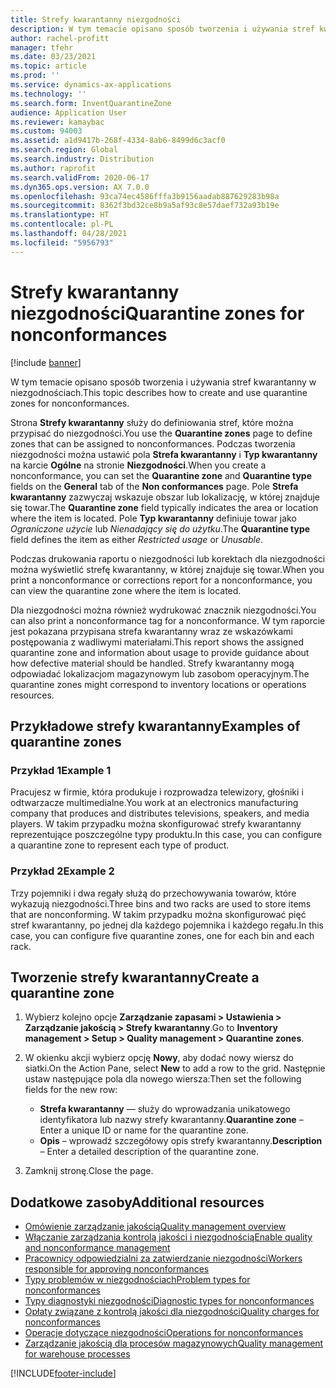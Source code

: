 ```yaml
---
title: Strefy kwarantanny niezgodności
description: W tym temacie opisano sposób tworzenia i używania stref kwarantanny w niezgodnościach.
author: rachel-profitt
manager: tfehr
ms.date: 03/23/2021
ms.topic: article
ms.prod: ''
ms.service: dynamics-ax-applications
ms.technology: ''
ms.search.form: InventQuarantineZone
audience: Application User
ms.reviewer: kamaybac
ms.custom: 94003
ms.assetid: a1d9417b-268f-4334-8ab6-8499d6c3acf0
ms.search.region: Global
ms.search.industry: Distribution
ms.author: raprofit
ms.search.validFrom: 2020-06-17
ms.dyn365.ops.version: AX 7.0.0
ms.openlocfilehash: 93ca74ec4586fffa3b9156aadab887629283b98a
ms.sourcegitcommit: 8362f3bd32ce8b9a5af93c8e57daef732a93b19e
ms.translationtype: HT
ms.contentlocale: pl-PL
ms.lasthandoff: 04/28/2021
ms.locfileid: "5956793"
---
```

# <a name="quarantine-zones-for-nonconformances"></a><span data-ttu-id="bc66c-103">Strefy kwarantanny niezgodności</span><span class="sxs-lookup"><span data-stu-id="bc66c-103">Quarantine zones for nonconformances</span></span>

[!include [banner](../includes/banner.md)]

<span data-ttu-id="bc66c-104">W tym temacie opisano sposób tworzenia i używania stref kwarantanny w niezgodnościach.</span><span class="sxs-lookup"><span data-stu-id="bc66c-104">This topic describes how to create and use quarantine zones for nonconformances.</span></span>

<span data-ttu-id="bc66c-105">Strona **Strefy kwarantanny** służy do definiowania stref, które można przypisać do niezgodności.</span><span class="sxs-lookup"><span data-stu-id="bc66c-105">You use the **Quarantine zones** page to define zones that can be assigned to nonconformances.</span></span> <span data-ttu-id="bc66c-106">Podczas tworzenia niezgodności można ustawić pola **Strefa kwarantanny** i **Typ kwarantanny** na karcie **Ogólne** na stronie **Niezgodności**.</span><span class="sxs-lookup"><span data-stu-id="bc66c-106">When you create a nonconformance, you can set the **Quarantine zone** and **Quarantine type** fields on the **General** tab of the **Non conformances** page.</span></span> <span data-ttu-id="bc66c-107">Pole **Strefa kwarantanny** zazwyczaj wskazuje obszar lub lokalizację, w której znajduje się towar.</span><span class="sxs-lookup"><span data-stu-id="bc66c-107">The **Quarantine zone** field typically indicates the area or location where the item is located.</span></span> <span data-ttu-id="bc66c-108">Pole **Typ kwarantanny** definiuje towar jako *Ograniczone użycie* lub *Nienadający się do użytku*.</span><span class="sxs-lookup"><span data-stu-id="bc66c-108">The **Quarantine type** field defines the item as either *Restricted usage* or *Unusable*.</span></span>

<span data-ttu-id="bc66c-109">Podczas drukowania raportu o niezgodności lub korektach dla niezgodności można wyświetlić strefę kwarantanny, w której znajduje się towar.</span><span class="sxs-lookup"><span data-stu-id="bc66c-109">When you print a nonconformance or corrections report for a nonconformance, you can view the quarantine zone where the item is located.</span></span>

<span data-ttu-id="bc66c-110">Dla niezgodności można również wydrukować znacznik niezgodności.</span><span class="sxs-lookup"><span data-stu-id="bc66c-110">You can also print a nonconformance tag for a nonconformance.</span></span> <span data-ttu-id="bc66c-111">W tym raporcie jest pokazana przypisana strefa kwarantanny wraz ze wskazówkami postępowania z wadliwymi materiałami.</span><span class="sxs-lookup"><span data-stu-id="bc66c-111">This report shows the assigned quarantine zone and information about usage to provide guidance about how defective material should be handled.</span></span> <span data-ttu-id="bc66c-112">Strefy kwarantanny mogą odpowiadać lokalizacjom magazynowym lub zasobom operacyjnym.</span><span class="sxs-lookup"><span data-stu-id="bc66c-112">The quarantine zones might correspond to inventory locations or operations resources.</span></span>

## <a name="examples-of-quarantine-zones"></a><span data-ttu-id="bc66c-113">Przykładowe strefy kwarantanny</span><span class="sxs-lookup"><span data-stu-id="bc66c-113">Examples of quarantine zones</span></span>

### <a name="example-1"></a><span data-ttu-id="bc66c-114">Przykład 1</span><span class="sxs-lookup"><span data-stu-id="bc66c-114">Example 1</span></span>

<span data-ttu-id="bc66c-115">Pracujesz w firmie, która produkuje i rozprowadza telewizory, głośniki i odtwarzacze multimedialne.</span><span class="sxs-lookup"><span data-stu-id="bc66c-115">You work at an electronics manufacturing company that produces and distributes televisions, speakers, and media players.</span></span> <span data-ttu-id="bc66c-116">W takim przypadku można skonfigurować strefy kwarantanny reprezentujące poszczególne typy produktu.</span><span class="sxs-lookup"><span data-stu-id="bc66c-116">In this case, you can configure a quarantine zone to represent each type of product.</span></span>

### <a name="example-2"></a><span data-ttu-id="bc66c-117">Przykład 2</span><span class="sxs-lookup"><span data-stu-id="bc66c-117">Example 2</span></span>

<span data-ttu-id="bc66c-118">Trzy pojemniki i dwa regały służą do przechowywania towarów, które wykazują niezgodności.</span><span class="sxs-lookup"><span data-stu-id="bc66c-118">Three bins and two racks are used to store items that are nonconforming.</span></span> <span data-ttu-id="bc66c-119">W takim przypadku można skonfigurować pięć stref kwarantanny, po jednej dla każdego pojemnika i każdego regału.</span><span class="sxs-lookup"><span data-stu-id="bc66c-119">In this case, you can configure five quarantine zones, one for each bin and each rack.</span></span>

## <a name="create-a-quarantine-zone"></a><span data-ttu-id="bc66c-120">Tworzenie strefy kwarantanny</span><span class="sxs-lookup"><span data-stu-id="bc66c-120">Create a quarantine zone</span></span>

1. <span data-ttu-id="bc66c-121">Wybierz kolejno opcje **Zarządzanie zapasami \> Ustawienia \> Zarządzanie jakością \> Strefy kwarantanny**.</span><span class="sxs-lookup"><span data-stu-id="bc66c-121">Go to **Inventory management \> Setup \> Quality management \> Quarantine zones**.</span></span>
1. <span data-ttu-id="bc66c-122">W okienku akcji wybierz opcję **Nowy**, aby dodać nowy wiersz do siatki.</span><span class="sxs-lookup"><span data-stu-id="bc66c-122">On the Action Pane, select **New** to add a row to the grid.</span></span> <span data-ttu-id="bc66c-123">Następnie ustaw następujące pola dla nowego wiersza:</span><span class="sxs-lookup"><span data-stu-id="bc66c-123">Then set the following fields for the new row:</span></span>

    - <span data-ttu-id="bc66c-124">**Strefa kwarantanny** — służy do wprowadzania unikatowego identyfikatora lub nazwy strefy kwarantanny.</span><span class="sxs-lookup"><span data-stu-id="bc66c-124">**Quarantine zone** – Enter a unique ID or name for the quarantine zone.</span></span>
    - <span data-ttu-id="bc66c-125">**Opis** – wprowadź szczegółowy opis strefy kwarantanny.</span><span class="sxs-lookup"><span data-stu-id="bc66c-125">**Description** – Enter a detailed description of the quarantine zone.</span></span>

1. <span data-ttu-id="bc66c-126">Zamknij stronę.</span><span class="sxs-lookup"><span data-stu-id="bc66c-126">Close the page.</span></span>

## <a name="additional-resources"></a><span data-ttu-id="bc66c-127">Dodatkowe zasoby</span><span class="sxs-lookup"><span data-stu-id="bc66c-127">Additional resources</span></span>

- [<span data-ttu-id="bc66c-128">Omówienie zarządzanie jakością</span><span class="sxs-lookup"><span data-stu-id="bc66c-128">Quality management overview</span></span>](quality-management-processes.md)
- [<span data-ttu-id="bc66c-129">Włączanie zarządzania kontrolą jakości i niezgodnością</span><span class="sxs-lookup"><span data-stu-id="bc66c-129">Enable quality and nonconformance management</span></span>](enable-quality-management.md)
- [<span data-ttu-id="bc66c-130">Pracownicy odpowiedzialni za zatwierdzanie niezgodności</span><span class="sxs-lookup"><span data-stu-id="bc66c-130">Workers responsible for approving nonconformances</span></span>](quality-responsible-workers.md)
- [<span data-ttu-id="bc66c-131">Typy problemów w niezgodnościach</span><span class="sxs-lookup"><span data-stu-id="bc66c-131">Problem types for nonconformances</span></span>](quality-quarantine-zones.md)
- [<span data-ttu-id="bc66c-132">Typy diagnostyki niezgodności</span><span class="sxs-lookup"><span data-stu-id="bc66c-132">Diagnostic types for nonconformances</span></span>](quality-diagnostic-types.md)
- [<span data-ttu-id="bc66c-133">Opłaty związane z kontrolą jakości dla niezgodności</span><span class="sxs-lookup"><span data-stu-id="bc66c-133">Quality charges for nonconformances</span></span>](quality-charges.md)
- [<span data-ttu-id="bc66c-134">Operacje dotyczące niezgodności</span><span class="sxs-lookup"><span data-stu-id="bc66c-134">Operations for nonconformances</span></span>](quality-operations.md)
- [<span data-ttu-id="bc66c-135">Zarządzanie jakością dla procesów magazynowych</span><span class="sxs-lookup"><span data-stu-id="bc66c-135">Quality management for warehouse processes</span></span>](quality-management-for-warehouses-processes.md)

[!INCLUDE[footer-include](../../includes/footer-banner.md)]

